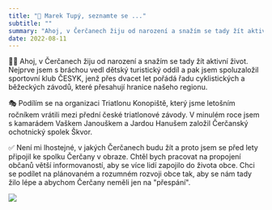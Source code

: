```yaml
---
title: "👤 Marek Tupý, seznamte se ..."
subtitle: ""
summary: "Ahoj, v Čerčanech žiju od narození a snažím se tady žít aktivní život. Nejprve jsem s bráchou vedl dětský turistický oddíl a pak jsem spoluzaložil sportovní klub ČESYK, jenž přes dvacet let pořádá řadu cyklistických a běžeckých závodů, které přesahují hranice našeho regionu."
date: 2022-08-11
---
```


🚴‍♂️ Ahoj, v Čerčanech žiju od narození a snažím se tady žít aktivní život. Nejprve jsem s bráchou vedl dětský turistický oddíl a pak jsem spoluzaložil sportovní klub ČESYK, jenž přes dvacet let pořádá řadu cyklistických a běžeckých závodů, které přesahují hranice našeho regionu.

🎭 Podílím se na organizaci Triatlonu Konopiště, který jsme letošním ročníkem vrátili mezi přední české triatlonové závody. V minulém roce jsem s kamarádem Vaškem Janouškem a Jardou Hanušem založil Čerčanský ochotnický spolek Škvor.

✅ Není mi lhostejné, v jakých Čerčanech budu žít a proto jsem se před lety připojil ke spolku Čerčany v obraze. Chtěl bych pracovat na propojení občanů větší informovaností, aby se více lidí zapojilo do života obce. Chci se podílet na plánovaném a rozumném rozvoji obce tak, aby se nám tady žilo lépe a abychom Čerčany neměli jen na "přespání".

![](/img/marek-tupy.jpeg)